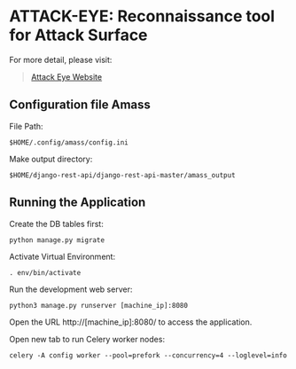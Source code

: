 # ATTACK-EYE: Reconnaissance tool for Attack Surface 

For more detail, please visit:
> [Attack Eye Website](http://attack-eye.neduet.edu.pk:6700/)

## Configuration file Amass

File Path:
```
$HOME/.config/amass/config.ini
```
Make output directory: 

```
$HOME/django-rest-api/django-rest-api-master/amass_output
```

## Running the Application

Create the DB tables first:
```
python manage.py migrate
```
Activate Virtual Environment:
```
. env/bin/activate
```
Run the development web server:
```
python3 manage.py runserver [machine_ip]:8080
```
Open the URL http://[machine_ip]:8080/ to access the application.

Open new tab to run Celery worker nodes:

```
celery -A config worker --pool=prefork --concurrency=4 --loglevel=info
```
